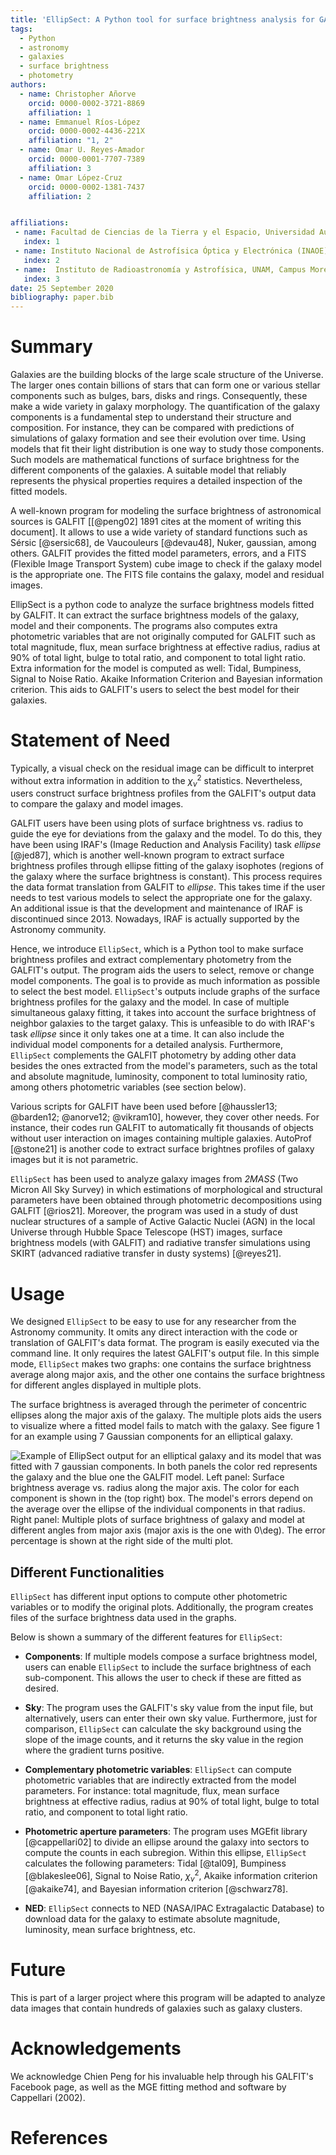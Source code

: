 ```yaml
---
title: 'EllipSect: A Python tool for surface brightness analysis for GALFIT'
tags:
  - Python
  - astronomy
  - galaxies
  - surface brightness
  - photometry
authors:
  - name: Christopher Añorve
    orcid: 0000-0002-3721-8869
    affiliation: 1
  - name: Emmanuel Ríos-López
    orcid: 0000-0002-4436-221X
    affiliation: "1, 2"
  - name: Omar U. Reyes-Amador
    orcid: 0000-0001-7707-7389
    affiliation: 3
  - name: Omar López-Cruz 
    orcid: 0000-0002-1381-7437 
    affiliation: 2


affiliations:
 - name: Facultad de Ciencias de la Tierra y el Espacio, Universidad Autónoma de Sinaloa, Blvd. de la Americas y Av. Universitarios S/N, Ciudad Universitaria, C.P. 80010 Culiacán, Sinaloa, México
   index: 1
 - name: Instituto Nacional de Astrofísica Óptica y Electrónica (INAOE), Apartado Postal 51 y 216, 72000 Puebla, Mexico    
   index: 2
 - name:  Instituto de Radioastronomía y Astrofísica, UNAM, Campus Morelia, AP 3-72, CP 58089, México
   index: 3
date: 25 September 2020
bibliography: paper.bib
---
```


# Summary

Galaxies are the building blocks of the large scale structure of the Universe. 
The larger ones contain billions of stars that can form one or various stellar 
components such as bulges, bars, disks and rings. Consequently, these make a 
wide variety in galaxy morphology. The quantification of the galaxy components 
is a fundamental step to understand their structure and composition. For instance, 
they can be compared with predictions of simulations of galaxy formation and 
see their evolution over time. Using models that fit their light distribution 
is one way to study those components. Such models are mathematical functions 
of surface brightness for the different components of the galaxies. A suitable 
model that reliably represents the physical properties requires a detailed 
inspection of the fitted models.

A well-known program for modeling the surface brightness of astronomical 
sources is GALFIT [[@peng02] 1891 cites at the moment of writing this document]. 
It allows to use a wide variety of standard functions such as Sérsic [@sersic68], 
de Vaucouleurs [@devau48], Nuker, gaussian, among others. GALFIT provides the 
fitted model parameters, errors, and a FITS (Flexible Image Transport System) 
cube image to check if the galaxy model is the appropriate one. The FITS file 
contains the galaxy, model and residual images.

EllipSect is a python code to analyze the surface brightness models fitted by GALFIT. It 
can extract the surface brightness models of the galaxy, model and their components. The
programs also computes extra photometric variables that are not originally computed for 
GALFIT such as total magnitude, flux, mean surface brightness at effective radius, 
radius at 90% of total light, bulge to total ratio, and component to total light ratio. 
Extra information for the model is computed as well: Tidal, Bumpiness, Signal to Noise Ratio. 
Akaike Information Criterion and Bayesian information criterion. This aids to GALFIT's users
to select the best model for their galaxies.


# Statement of Need 


Typically, a visual check on the residual image can be difficult to 
interpret without extra information in addition to the $\chi^2_{\nu}$ 
statistics.  Nevertheless, users construct surface brightness profiles 
from the GALFIT's output data to compare the galaxy and model images.

GALFIT users have been using plots of surface brightness vs. radius to guide 
the eye for deviations from the galaxy and the model. To do this, they have 
been using IRAF's (Image Reduction and Analysis Facility) task *ellipse* [@jed87], 
which is another well-known program to extract surface brightness profiles 
through ellipse fitting of the galaxy isophotes (regions of the galaxy where 
the surface brightness is constant). This process requires the data format 
translation from GALFIT to *ellipse*. This takes time if the user needs to
test various models to select the appropriate one for the galaxy. An additional 
issue is that the development and maintenance of IRAF is discontinued since 2013. 
Nowadays, IRAF is actually supported by the Astronomy community. 

Hence, we introduce ``EllipSect``, which is a Python tool to make surface 
brightness profiles and extract complementary photometry from the GALFIT's output. 
The program aids the users to select, remove or change model components. The goal 
is to provide as much information as possible to select the best model. ``EllipSect``'s 
outputs include graphs of the surface brightness profiles for the galaxy 
and the model. In case of multiple simultaneous galaxy fitting, it takes 
into account the surface brightness of neighbor galaxies to the target galaxy. 
This is unfeasible to do with IRAF's task *ellipse* since it only takes one 
at a time. It can also include the individual model components for a detailed 
analysis. Furthermore, ``EllipSect`` complements the GALFIT photometry by adding 
other data besides the ones extracted from the model's parameters, such as the 
total and absolute magnitude, luminosity, component to total luminosity ratio, 
among others photometric variables (see section below). 

Various scripts for GALFIT have been used before [@haussler13; @barden12; 
@anorve12; @vikram10], however, they cover other needs. For instance, their 
codes run GALFIT to automatically fit thousands of objects without user interaction 
on images containing multiple galaxies. AutoProf [@stone21] is another code to extract 
surface brightnes profiles of galaxy images but it is not parametric.

``EllipSect`` has been used to analyze galaxy images 
from *2MASS* (Two Micron All Sky Survey) in which estimations of  morphological 
and structural parameters have been obtained through photometric decompositions 
using GALFIT [@rios21]. Moreover,  the program was used in a study of dust nuclear 
structures of a sample of Active Galactic Nuclei (AGN) in the local Universe 
through Hubble Space Telescope (HST) images, surface brightness models (with GALFIT) 
and radiative transfer simulations using SKIRT (advanced radiative transfer in dusty systems)
[@reyes21]. 

# Usage

We designed ``EllipSect`` to be easy to use for any researcher from the 
Astronomy community. It omits any direct interaction with the code or 
translation of GALFIT's data format. The program is easily executed via 
the command line. It only requires the latest GALFIT's output file. 
In this simple mode, ``EllipSect`` makes two graphs: one contains the 
surface brightness average along major axis, and the other one contains 
the surface brightness for different angles displayed in multiple plots.

The surface brightness is averaged through the perimeter of concentric 
ellipses along the major axis of the galaxy. The multiple plots aids the 
users to visualize where a fitted model fails to match with the galaxy. 
See figure 1 for an example using 7 Gaussian components for an elliptical galaxy.

![Example of EllipSect output for an elliptical galaxy and its model that
was fitted with 7 gaussian components. In both panels the color red represents 
the galaxy and the blue one the GALFIT model. Left panel: Surface brightness 
average vs. radius along the major axis. The color for each component is 
shown in the (top right) box. The model's errors depend on the average over 
the ellipse of the individual components in that radius. Right panel: Multiple 
plots of surface brightness of galaxy and model at different angles from 
major axis (major axis is the one with $0\deg$). The error percentage is 
shown at the right side of the multi plot. ](Fig1.png)


## Different Functionalities

``EllipSect`` has different input options to compute other 
photometric variables or to modify the original plots. Additionally, 
the program creates files of the surface brightness data used in the graphs.

Below is shown a summary of the different features for ``EllipSect``:

- **Components**: If multiple models compose a surface brightness model, 
users can enable ``EllipSect`` to include the surface brightness of 
each sub-component. This allows the user to check if these are fitted as desired.

- **Sky**: The program uses the GALFIT's sky value from the input file, 
but alternatively, users can enter their own sky value. Furthermore, 
just for comparison, ``EllipSect`` can calculate the sky background using 
the slope of the image counts, and it returns the sky value in the region 
where the gradient turns positive. 

- **Complementary photometric variables**:  ``EllipSect`` can compute 
photometric variables that are indirectly extracted from the model parameters. 
For instance: total magnitude, flux, mean surface brightness at effective 
radius, radius at 90% of total light, bulge to total ratio, and component 
to total light ratio.
  
- **Photometric aperture parameters**: The program uses MGEfit library [@cappellari02] 
to divide an ellipse around the galaxy into sectors to compute the counts in each 
subregion. Within this ellipse, ``EllipSect`` calculates the following parameters: 
Tidal [@tal09], Bumpiness [@blakeslee06], Signal to Noise Ratio, $\chi^2_{\nu}$, 
Akaike information criterion [@akaike74], and Bayesian information criterion [@schwarz78].

- **NED**: ``EllipSect`` connects to NED (NASA/IPAC Extragalactic Database) to 
download data for the galaxy to estimate absolute magnitude, luminosity, mean 
surface brightness, etc. 
 
 
# Future

This is part of a larger project where this program will be adapted to analyze 
data images that contain hundreds of galaxies such as galaxy clusters. 



# Acknowledgements

We acknowledge Chien Peng for his invaluable help through his GALFIT's Facebook page, 
as well as the MGE fitting method and software by Cappellari (2002).

# References
